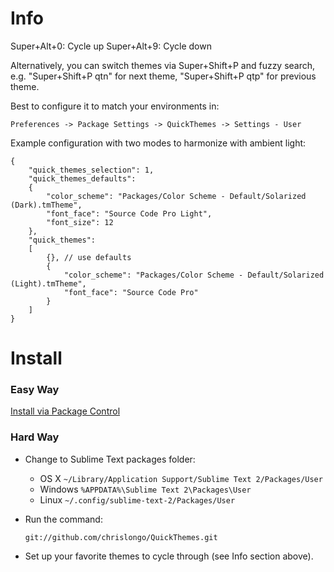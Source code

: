 # Info

Super+Alt+0: Cycle up
Super+Alt+9: Cycle down

Alternatively, you can switch themes via Super+Shift+P and fuzzy search, e.g. "Super+Shift+P qtn" for next theme, "Super+Shift+P qtp" for previous theme.

Best to configure it to match your environments in:

`Preferences -> Package Settings -> QuickThemes -> Settings - User`

Example configuration with two modes to harmonize with ambient light:

    {
        "quick_themes_selection": 1,
        "quick_themes_defaults":
        {
            "color_scheme": "Packages/Color Scheme - Default/Solarized (Dark).tmTheme",
            "font_face": "Source Code Pro Light",
            "font_size": 12
        },
        "quick_themes":
        [
            {}, // use defaults
            {
                "color_scheme": "Packages/Color Scheme - Default/Solarized (Light).tmTheme",
                "font_face": "Source Code Pro"
            }
        ]
    }
    


# Install 

### Easy Way

[Install via Package Control](http://wbond.net/sublime_packages/package_control)

### Hard Way

* Change to Sublime Text packages folder:

    * OS X `~/Library/Application Support/Sublime Text 2/Packages/User`
    * Windows `%APPDATA%\Sublime Text 2\Packages\User`
    * Linux `~/.config/sublime-text-2/Packages/User`

* Run the command:

    `git://github.com/chrislongo/QuickThemes.git`

* Set up your favorite themes to cycle through (see Info section above).
